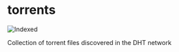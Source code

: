 torrents 
========
![Indexed](https://img.shields.io/badge/indexed-240132-blue)

Collection of torrent files discovered in the DHT network
